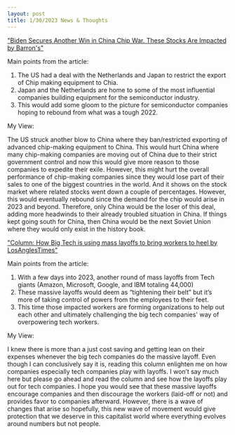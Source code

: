 ```yaml
---
layout: post
title: 1/30/2023 News & Thoughts
---
```


["Biden Secures Another Win in China Chip War. These Stocks Are Impacted by Barron's"](https://www.barrons.com/articles/baidu-china-chatgpt-google-microsoft-ai-51675075605)

Main points from the article:

1.	The US had a deal with the Netherlands and Japan to restrict the export of Chip making equipment to Chia.
2.	Japan and the Netherlands are home to some of the most influential companies building equipment for the semiconductor industry.
3.	This would add some gloom to the picture for semiconductor companies hoping to rebound from what was a tough 2022.


My View:

The US struck another blow to China where they ban/restricted exporting of advanced chip-making equipment to China. 
This would hurt China where many chip-making companies are moving out of China due to their strict government control and now this would give more reason to those companies to expedite their exile. 
However, this might hurt the overall performance of chip-making companies since they would lose part of their sales to one of the biggest countries in the world. 
And it shows on the stock market where related stocks went down a couple of percentages. However, this would eventually rebound since the demand for the chip would arise in 2023 and beyond. 
Therefore, only China would be the loser of this deal, adding more headwinds to their already troubled situation in China. 
If things kept going south for China, then China would be the next Soviet Union where they would only exist in the history book.


["Column: How Big Tech is using mass layoffs to bring workers to heel by LosAnglesTimes"](https://www.msn.com/en-us/money/other/column-how-big-tech-is-using-mass-layoffs-to-bring-workers-to-heel/ar-AA16Ti96)

Main points from the article:

1.	With a few days into 2023, another round of mass layoffs from Tech giants (Amazon, Microsoft, Google, and IBM totaling 44,000)
2.	These massive layoffs would deem as “tightening their belt” but it’s more of taking control of powers from the employees to their feet.
3.	This time those impacted workers are forming organizations to help out each other and ultimately challenging the big tech companies' way of overpowering tech workers.

My View:

I knew there is more than a just cost saving and getting lean on their expenses whenever the big tech companies do the massive layoff. 
Even though I can conclusively say it is, reading this column enlighten me on how companies especially tech companies play with layoffs. 
I won’t say much here but please go ahead and read the column and see how the layoffs play out for tech companies. 
I hope you would see that these massive layoffs encourage companies and then discourage the workers (laid-off or not) and provides favor to companies afterward. 
However, there is a wave of changes that arise so hopefully, this new wave of movement would give protection that we deserve in this capitalist world where everything evolves around numbers but not people.

